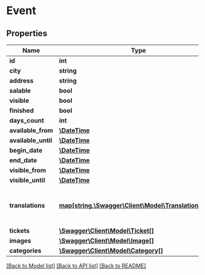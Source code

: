 # Event

## Properties
Name | Type | Description | Notes
------------ | ------------- | ------------- | -------------
**id** | **int** |  | [optional] 
**city** | **string** |  | [optional] 
**address** | **string** |  | [optional] 
**salable** | **bool** |  | [optional] 
**visible** | **bool** |  | [optional] 
**finished** | **bool** |  | [optional] 
**days_count** | **int** |  | [optional] 
**available_from** | [**\DateTime**](\DateTime.md) |  | [optional] 
**available_until** | [**\DateTime**](\DateTime.md) |  | [optional] 
**begin_date** | [**\DateTime**](\DateTime.md) |  | [optional] 
**end_date** | [**\DateTime**](\DateTime.md) |  | [optional] 
**visible_from** | [**\DateTime**](\DateTime.md) |  | [optional] 
**visible_until** | [**\DateTime**](\DateTime.md) |  | [optional] 
**translations** | [**map[string,\Swagger\Client\Model\TranslationEvent]**](TranslationEvent.md) | Keys reference to locale of a translation | [optional] 
**tickets** | [**\Swagger\Client\Model\Ticket[]**](Ticket.md) |  | [optional] 
**images** | [**\Swagger\Client\Model\Image[]**](Image.md) |  | [optional] 
**categories** | [**\Swagger\Client\Model\Category[]**](Category.md) |  | [optional] 

[[Back to Model list]](../../README.md#documentation-for-models) [[Back to API list]](../../README.md#documentation-for-api-endpoints) [[Back to README]](../../README.md)

